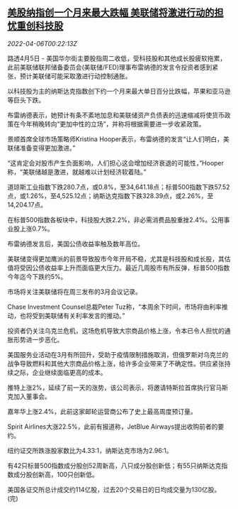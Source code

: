 <!--1649205063000-->
[美股纳指创一个月来最大跌幅 美联储将激进行动的担忧重创科技股](https://cn.reuters.com/article/usa-stock-0405-tues-idCNKCS2LY017)
------

<div><i>2022-04-06T00:22:13Z</i></div><p>路透4月5日 - 美国华尔街主要股指周二收低，受科技股和其他成长股疲软拖累，此前美联储联邦储备委员会(美联储/FED)理事布雷纳德的发言令投资者感到紧张，预计美联储可能采取激进行动控制通胀。</p><p>以科技股为主的纳斯达克指数创下约一个月来最大单日百分比跌幅，苹果和亚马逊等巨头下跌。</p><p>布雷纳德表示，她预计有条不紊地加息和美联储资产负债表的迅速缩减将使货币政策在今年稍晚转向“更加中性的立场”，并称将根据需要进一步收紧政策。</p><p>景顺首席全球市场策略师Kristina Hooper表示，布雷纳德的发言“让人们明白，美联储准备变得更加激进。”</p><p>“这肯定会对股市产生负面影响，人们担心这会增加经济衰退的可能性，”Hooper称，“美联储越是激进，就越难以计划经济软着陆。”</p><p>道琼斯工业指数下跌280.7点，或0.8%，至34,641.18点；标普500指数下跌57.52点，或1.26%，至4,525.12点；纳斯达克指数下跌328.39点，或2.26%，至14,204.17点。</p><p>在标普500指数各板块中，科技股大跌2.2%，非必需消费品股重挫2.4%。公用事业股上涨0.7%。</p><p>布雷纳德发言后，美国公债收益率触及数年高位。</p><p>美联储变得更加鹰派的前景导致股市今年开局不稳，尤其是科技股和成长股，其估值将受因公债收益率上升而面临更大压力。最近几周股市有所反弹，标普500指数今年迄今下跌约5%。</p><p>市场将关注美联储将在周三发布的3月会议记录。</p><p>Chase Investment Counsel总裁Peter Tuz称，“本周余下时间，市场将由利率推动，也将受到美联储有关利率发言的推动。”</p><p>投资者仍关注乌克兰危机，这场危机导致大宗商品价格上涨，令本已令人担忧的通胀形势进一步恶化。</p><p>美国服务业活动在3月有所回升，受助于疫情限制措施取消，但俄罗斯对乌克兰的战争导致燃料和其他大宗商品价格上涨，给许多企业带来了不确定性。供应紧张持续之际，企业继续面临更高的成本。</p><p>推特上涨2%，延续了前一天的涨势，该公司表示，将邀请特斯拉首席执行官马斯克加入董事会。</p><p>嘉年华上涨2.4%，此前这家邮轮运营商公布了史上最高周度预订量。</p><p>Spirit Airlines大涨22.5%，此前有报道称，JetBlue Airways提出收购前者的要约。</p><p>纽约证交所跌涨股家数比为4.33:1，纳斯达克市场为2.96:1。</p><p>有42只标普500指数成分股创52周新高，八只成分股创新低；有55只纳斯达克指数成分股创新高，100只创新低。</p><p>美国各证交所总计成交约114亿股，过去20个交易日的日均成交量为130亿股。(完)</p>
